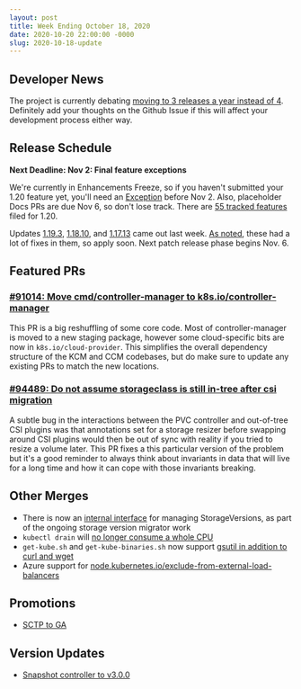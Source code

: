 ```yaml
---
layout: post
title: Week Ending October 18, 2020
date: 2020-10-20 22:00:00 -0000
slug: 2020-10-18-update
---
```


## Developer News

The project is currently debating [moving to 3 releases a year instead of 4](https://github.com/kubernetes/sig-release/issues/1290).  Definitely add your
thoughts on the Github Issue if this will affect your development process either way.

## Release Schedule

**Next Deadline: Nov 2: Final feature exceptions**

We're currently in Enhancements Freeze, so if you haven't submitted your 1.20 feature
yet, you'll need an [Exception](https://github.com/kubernetes/sig-release/blob/master/releases/release_phases.md#exceptions) before Nov 2.
Also, placeholder Docs PRs are
due Nov 6, so don't lose track.  There are [55 tracked features](http://bit.ly/k8s-1-20-enhancements)
 filed for 1.20.

Updates [1.19.3](https://github.com/kubernetes/kubernetes/blob/master/CHANGELOG/CHANGELOG-1.19.md#v1193), [1.18.10](https://github.com/kubernetes/kubernetes/blob/master/CHANGELOG/CHANGELOG-1.18.md#v11810), and [1.17.13](https://github.com/kubernetes/kubernetes/blob/master/CHANGELOG/CHANGELOG-1.17.md#v11713) came out last week.  [As noted](http://lwkd.info/2020/20201013), these had a
lot of fixes in them, so apply soon.  Next patch release phase begins Nov. 6.

## Featured PRs

### [#91014: Move cmd/controller-manager to k8s.io/controller-manager](https://github.com/kubernetes/kubernetes/pull/91014)

This PR is a big reshuffling of some core code. Most of controller-manager is moved to a new staging package, however some cloud-specific bits are now in `k8s.io/cloud-provider`. This simplifies the overall dependency structure of the KCM and CCM codebases, but do make sure to update any existing PRs to match the new locations.

### [#94489: Do not assume storageclass is still in-tree after csi migration](https://github.com/kubernetes/kubernetes/pull/94489)

A subtle bug in the interactions between the PVC controller and out-of-tree CSI plugins was that annotations set for a storage resizer before swapping around CSI plugins would then be out of sync with reality if you tried to resize a volume later. This PR fixes a this particular version of the problem but it's a good reminder to always think about invariants in data that will live for a long time and how it can cope with those invariants breaking.

## Other Merges

* There is now an [internal interface](https://github.com/kubernetes/kubernetes/pull/92459) for managing StorageVersions, as part of the ongoing storage version migrator work
* `kubectl drain` will [no longer consume a whole CPU](https://github.com/kubernetes/kubernetes/pull/95260)
* `get-kube.sh` and `get-kube-binaries.sh` now support [gsutil in addition to curl and wget](https://github.com/kubernetes/kubernetes/pull/95625)
* Azure support for [node.kubernetes.io/exclude-from-external-load-balancers](https://github.com/kubernetes/kubernetes/pull/95542)

## Promotions

* [SCTP to GA](https://github.com/kubernetes/kubernetes/pull/95566)

## Version Updates

* [Snapshot controller to v3.0.0](https://github.com/kubernetes/kubernetes/pull/95412)
